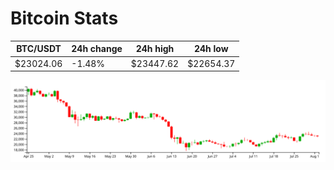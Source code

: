 # Bitcoin Stats

BTC/USDT|24h change|24h high|24h low|
|---|---|---|---|
|$23024.06|-1.48%|$23447.62|$22654.37|

<img src="./chart.svg">

